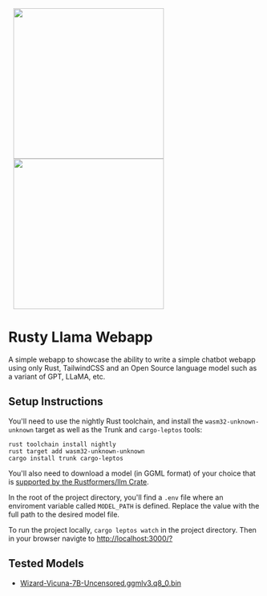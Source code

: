 <picture>
<img src="https://raw.githubusercontent.com/Me163/rusty_llama/main/screenshot.png" width="300" hspace="10"/>
<img src="https://raw.githubusercontent.com/Me163/rusty_llama/main/metal_llama.png" height="300" hspace="10"/>
</picture>

# Rusty Llama Webapp
A simple webapp to showcase the ability to write a simple chatbot webapp using only Rust, TailwindCSS and an Open Source language model such as a variant of GPT, LLaMA, etc.

## Setup Instructions
You'll need to use the nightly Rust toolchain, and install the `wasm32-unknown-unknown` target as well as the Trunk and `cargo-leptos` tools:
```
rust toolchain install nightly
rust target add wasm32-unknown-unknown
cargo install trunk cargo-leptos
```

You'll also need to download a model (in GGML format) of your choice that is [supported by the Rustformers/llm Crate](https://huggingface.co/models?search=ggml).

In the root of the project directory, you'll find a `.env` file where an enviroment variable called `MODEL_PATH` is defined. Replace the value with the full path to the desired model file.

To run the project locally, `cargo leptos watch` in the project directory. Then in your browser navigte to [http://localhost:3000/?](http://localhost:3000/?)

## Tested Models

* [Wizard-Vicuna-7B-Uncensored.ggmlv3.q8_0.bin](https://huggingface.co/TheBloke/Wizard-Vicuna-7B-Uncensored-GGML)
